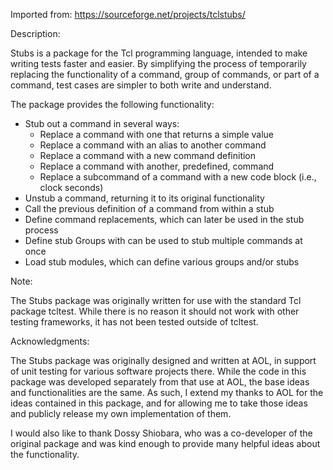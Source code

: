 Imported from:
    https://sourceforge.net/projects/tclstubs/

Description:

Stubs is a package for the Tcl programming language, intended to make writing
tests faster and easier. By simplifying the process of temporarily replacing the
functionality of a command, group of commands, or part of a command, test cases
are simpler to both write and understand.

The package provides the following functionality:
- Stub out a command in several ways:
  - Replace a command with one that returns a simple value
  - Replace a command with an alias to another command
  - Replace a command with a new command definition
  - Replace a command with another, predefined, command
  - Replace a subcommand of a command with a new code block (i.e., clock seconds)
- Unstub a command, returning it to its original functionality
- Call the previous definition of a command from within a stub
- Define command replacements, which can later be used in the stub process
- Define stub Groups with can be used to stub multiple commands at once
- Load stub modules, which can define various groups and/or stubs

Note:

The Stubs package was originally written for use with the standard Tcl package
tcltest. While there is no reason it should not work with other testing
frameworks, it has not been tested outside of tcltest.

Acknowledgments:

The Stubs package was originally designed and written at AOL, in support of unit
testing for various software projects there. While the code in this package was
developed separately from that use at AOL, the base ideas and functionalities
are the same. As such, I extend my thanks to AOL for the ideas contained in this
package, and for allowing me to take those ideas and publicly release my own
implementation of them.

I would also like to thank Dossy Shiobara, who was a co-developer of the
original package and was kind enough to provide many helpful ideas about the
functionality.
